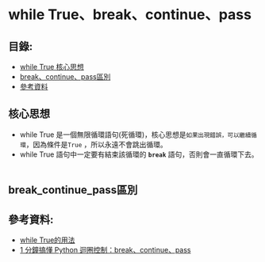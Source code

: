 while True、break、continue、pass
====

目錄:
----
* [while True 核心思想](#核心思想)
* [break、continue、pass區別](#break_continue_pass區別)
* [參考資料](#參考資料)


核心思想
------
* while True 是一個無限循環語句(死循環)，核心思想是`如果出現錯誤，可以繼續循環`，因為條件是`True` ，所以永遠不會跳出循環。
* while True 語句中一定要有結束該循環的 **`break`** 語句，否則會一直循環下去。
<br></br>

break_continue_pass區別
-----




參考資料:
------
* [while True的用法](https://blog.csdn.net/geerniya/article/details/77524173)
* [1 分鐘搞懂 Python 迴圈控制：break、continue、pass](https://medium.com/@chiayinchen/1-%E5%88%86%E9%90%98%E6%90%9E%E6%87%82-python-%E8%BF%B4%E5%9C%88%E6%8E%A7%E5%88%B6-break-continue-pass-be290cd1f9d8)
